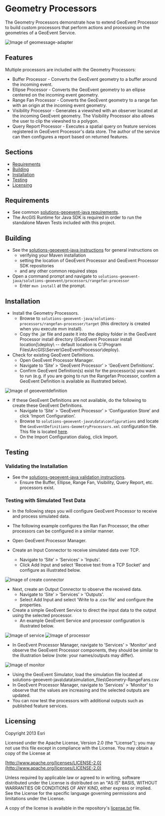﻿# Geometry Processors

The Geometry Processors demonstrate how to extend GeoEvent Processor to build custom processors that perform actions and processing on the geometries of a GeoEvent Service.  

![Image of geomessage-adapter](rangefan.png)

## Features 

Multiple processors are included with the Geometry Processors:

* Buffer Processor - Converts the GeoEvent geometry to a buffer around the incoming event.
* Ellipse Processor - Converts the GeoEvent geometry to an ellipse centered on the incoming event geometry.
* Range Fan Processor - Converts the GeoEvent geometry to a range fan with an origin at the incoming event geometry.
* Visibility Processor - Generates a viewshed with an observer located at the incoming GeoEvent geometry.  The Visibility Processor also allows the user to clip the viewshed to a polygon.
* Query Report Processor - Executes a spatial query on feature services registered in GeoEvent Processor's data store.  The author of the service can then configures a report based on returned features.

## Sections

* [Requirements](#requirements)
* [Building](#building)
* [Installation](#installation)
* [Testing](#testing)
* [Licensing](#licensing)

## Requirements

* See common [solutions-geoevent-java requirements](../../../README.md#requirements).
* The ArcGIS Runtime for Java SDK is required in order to run the standalone Maven Tests included with this project.

## Building 

* See the [solutions-geoevent-java instructions](../../../README.md#instructions) for general instructions on 
    * verifying your Maven installation
    * setting the location of GeoEvent Processor and GeoEvent Processor SDK repositories
    * and any other common required steps
* Open a command prompt and navigate to `solutions-geoevent-java/solutions-geoevent/processors/rangefan-processor`
    * Enter `mvn install` at the prompt.

## Installation

* Install the Geometry Processors.
    * Browse to `solutions-geoevent-java/solutions-processors/rangefan-processor/target` (this directory is created when you execute mvn install).
    * Copy the .jar file and paste it into the deploy folder in the GeoEvent Processor install directory ([GeoEvent Processor install location]\deploy\ -- default location is C:\Program Files\ArcGIS\Server\GeoEventProcessor\deploy).
* Check for existing GeoEvent Definitions.
    *  Open GeoEvent Processor Manager.
    *  Navigate to ‘Site’ > ‘GeoEvent Processor’ > ‘GeoEvent Definitions’.
    *  Confirm GeoEvent Definition(s) exist for the processor(s) you want to run (e.g. if you are going to run the Rangefan Processor, confirm a GeoEvent Definition is available as illustrated below).

![Image of geoeventdefinition](doc/geoeventdefinition.png)

* If these GeoEvent Definitions are not available, do the following to create these GeoEvent Definitions.
    *  Navigate to ‘Site’ > ‘GeoEvent Processor’ > ‘Configuration Store’ and click ‘Import Configuration’.
    *  Browse to `solutions-geoevent-java\data\configurations` and locate the `GeoEventDefinitions-GeometryProcessors.xml` configuration file. This file is located [here](../../../data/configurations/GeoEventDefinitions-GeometryProcessors.xml).
    *  On the Import Configuration dialog, click Import.

## Testing

### Validating the Installation
 
* See the [solutions-geoevent-java validation instructions](../../../README.md#validating-install).
    * Ensure the Buffer, Ellipse, Range Fan, Visibility, Query Report, etc. processors exist.

### Testing with Simulated Test Data

* In the following steps you will configure GeoEvent Processor to receive and process simulated data.
* The following example configures the Ran Fan Processor, the other processors can be configured in a similar manner.

* Open GeoEvent Processor Manager.
* Create an Input Connector to receive simulated data over TCP.
    * Navigate to ‘Site’ > ‘Services’ > 'Inputs'.
    * Click Add Input and select 'Receive text from a TCP Socket' and configure as illustrated below.

![Image of create connector](doc/geometry-tcp-input.png)

* Next, create an Output Connector to observe the received data.
    * Navigate to ‘Site’ > ‘Services’ > 'Outputs'.
    * Select Add Input and select 'Write to a .csv file' and configure the properties.
* Create a simple GeoEvent Service to direct the input data to the output using the selected processor.
    * An example GeoEvent Service and processor configuration is illustrated below.

![Image of service](doc/geometry-simple-service.png)
![Image of processor](doc/geometry-range-fan-input.png)

* In GeoEvent Processor Manager, navigate to ‘Services’ > ‘Monitor’ and observe the GeoEvent Processor components, they should be similar to the illustration below (note: your names/outputs may differ).

![Image of monitor](doc/monitor.png)

* Using the GeoEvent Simulator, load the simulation file located at  solutions-geoevent-java\data\simulation_files\Geometry-RangeFans.csv
* In GeoEvent Processor Manager, navigate to 'Services' > 'Monitor' to observe that the values are increasing and the selected outputs are updated. 
* You can now test the processors with additional outputs such as published feature services.

## Licensing

Copyright 2013 Esri

Licensed under the Apache License, Version 2.0 (the "License");
you may not use this file except in compliance with the License.
You may obtain a copy of the License at

   [http://www.apache.org/licenses/LICENSE-2.0](http://www.apache.org/licenses/LICENSE-2.0)

Unless required by applicable law or agreed to in writing, software
distributed under the License is distributed on an "AS IS" BASIS,
WITHOUT WARRANTIES OR CONDITIONS OF ANY KIND, either express or implied.
See the License for the specific language governing permissions and
limitations under the License.

A copy of the license is available in the repository's
[license.txt](../../../license.txt) file.
